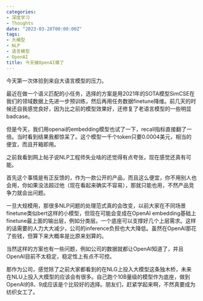```yaml
---
categories:
- 深度学习
- Thoughts
date: "2023-03-28T00:00:00Z"
tags:
- 大模型
- NLP
- 语言模型
- OpenAI
title: 今天被OpenAI爆了
---
```


今天第一次体验到来自大语言模型的压力。

最近在做一个语义匹配的小任务，选择的方案是用2021年的SOTA模型SimCSE在我们的领域数据上先进一步预训练，然后再用任务数据finetune降维。前几天的时候还自我感觉良好，因为比之前的模型效果好，还修复了老语言模型的一些明显badcase。

但是今天，我们用openai的embedding模型也试了一下，recall指标直接翻了一倍。当时看到结果我都惊呆了。这个模型一千个token只要0.0004美元，相当的便宜，而且开箱即用。

之前我看到网上帖子说NLP工程师失业啥的还觉得有点夸张，现在感觉还真有可能。

首先这个事情是有正反馈的，作为一款公开的产品，而且这么便宜，你不用别人也会用，你如果没法超过他（现在看起来确实不容易），那就只能也用，不然产品竞争力就会出问题。

一旦大规模用，那很多NLP问题的处理范式真的会改变，以前大家在不同场景finetune类似bert这样的小模型，但现在可能会变成在OpenAI embedding基础上finetune最上面的输出层，例如分类层。一个底座可以支撑好几个上层需求。这样的话需要的人力大大减少，公司的inference负担也大大降低。虽然在OpenAI那花了些钱，但算下来大概率是比原来划算的。

当然这样的方案也有一些问题，例如公司的数据就都让OpenAI知道了，并且OpenAI目前不太稳定，稳定性上有点不可控。

那作为公司，感觉除了之前大家都看到的在NLG上投入大模型这条独木桥，未来在NLU上投入大模型的应该会有很多。自己跑个10B量级的模型作为底座，做到OpenAI的8、9成应该是个比较好的选择。朋友们，赶紧学起来啊，不然真要成为纺织女工了。